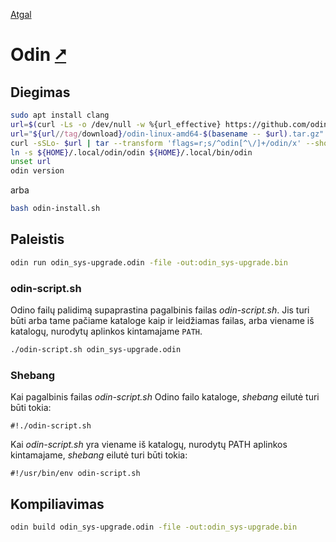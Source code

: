 [Atgal](./readme.md)

# Odin [&#x2B67;](ttps://odin-lang.org/)

## Diegimas

```bash
sudo apt install clang
url=$(curl -Ls -o /dev/null -w %{url_effective} https://github.com/odin-lang/Odin/releases/latest)
url="${url//tag/download}/odin-linux-amd64-$(basename -- $url).tar.gz"
curl -sSLo- $url | tar --transform 'flags=r;s/^odin[^\/]+/odin/x' --show-transformed-names -xzvC "${HOME}/.local"
ln -s ${HOME}/.local/odin/odin ${HOME}/.local/bin/odin
unset url
odin version
```

arba

```bash
bash odin-install.sh
```

## Paleistis

```bash
odin run odin_sys-upgrade.odin -file -out:odin_sys-upgrade.bin
```

### odin-script.sh

Odino failų palidimą supaprastina pagalbinis failas _odin-script.sh_. Jis turi būti arba tame pačiame kataloge kaip ir leidžiamas failas, arba viename iš katalogų, nurodytų aplinkos kintamajame `PATH`.

```bash
./odin-script.sh odin_sys-upgrade.odin
```

### Shebang

Kai pagalbinis failas _odin-script.sh_ Odino failo kataloge, _shebang_ eilutė turi būti tokia:

```shebang
#!./odin-script.sh
```

Kai _odin-script.sh_ yra viename iš katalogų, nurodytų PATH aplinkos kintamajame, _shebang_ eilutė turi būti tokia:

```shebang
#!/usr/bin/env odin-script.sh
```

## Kompiliavimas

```bash
odin build odin_sys-upgrade.odin -file -out:odin_sys-upgrade.bin
```
